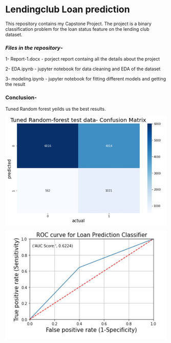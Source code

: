 # Lendingclub Loan prediction

This repository contains my Capstone Project. The project is a binary classification problem for the loan status feature on the lending club dataset.


### *Files in the repository*-

1- Report-1.docx - porject report containg all the details about the project

2- EDA.ipynb - jupyter notebook for data cleaning and EDA of the dataset

3- modeling.ipynb -  jupyter notebook for fitting different models and getting the result

### Conclusion- 
Tuned Random forest yeilds us the best results.

![Confusion Matrix](https://github.com/Chirag-Naik666/Lendingclub_loanprediction/blob/main/LC_cm.JPG)

![ROC-AOC Curve](https://github.com/Chirag-Naik666/Lendingclub_loanprediction/blob/main/LC_roc_auc.JPG)
